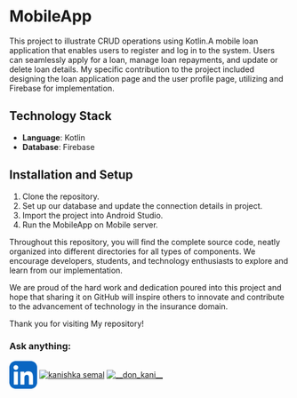 # MobileApp

<p>This project to illustrate CRUD operations using Kotlin.A mobile loan application that enables users
to register and log in to the system. Users can seamlessly
apply for a loan, manage loan repayments, and update or
delete loan details. My specific contribution to the project
included designing the loan application page and the user
profile page, utilizing and Firebase for implementation.
</p>

## Technology Stack

- **Language**: Kotlin
- **Database**: Firebase

## Installation and Setup

1. Clone the repository.
2. Set up our database and update the connection details in project.
3. Import the project into Android Studio.
4. Run the MobileApp on Mobile server.

Throughout this repository, you will find the complete source code, neatly organized into different directories for all types of components. We encourage developers, students, and technology enthusiasts to explore and learn from our implementation.

We are proud of the hard work and dedication poured into this project and hope that sharing it on GitHub will inspire others to innovate and contribute to the advancement of technology in the insurance domain.

Thank you for visiting My repository!

<h3 align="left">Ask anything:</h3>
<p align="left">
<a href="https://www.linkedin.com/in/kanishka-semal-976108240/" target="blank"><img align="center" src="https://github.com/tandpfun/skill-icons/blob/main/icons/LinkedIn.svg" alt="Kanishka Semal" height="50" width="50" /></a>
<a href="https://www.facebook.com/rox.kanishka.5?" target="blank"><img align="center" src="https://raw.githubusercontent.com/rahuldkjain/github-profile-readme-generator/master/src/images/icons/Social/facebook.svg" alt="kanishka semal" height="50" width="50" /></a>
<a href="https://www.instagram.com/__don_kani__" target="blank"><img align="center" src="https://www.edigitalagency.com.au/wp-content/uploads/new-Instagram-icon-png-full-colour.png" alt="__don_kani__" height="50" width="50" /></a>
</p>
